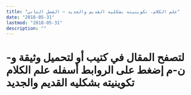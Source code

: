 ```yaml
---
title: "علم الكلام، تكوينيته بشكليه القديم والجديد – الفصل الثاني"
date: "2018-05-31"
lastmod: "2018-05-31"
description: ""
---
```

# **لتصفح المقال في كتيب أو لتحميل وثيقة و-ن-م إضغط على الروابط أسفله** **علم الكلام تكوينيته بشكليه القديم والجديد**

###